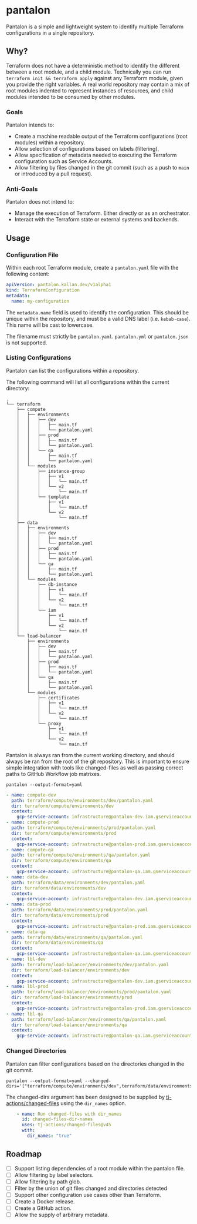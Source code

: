 # pantalon

Pantalon is a simple and lightweight system to identify multiple Terraform configurations in a single repository.

## Why?

Terraform does not have a deterministic method to identify the different between a root module, and a child module. Technically you can run `terraform init && terraform apply` against any Terraform module, given you provide the right variables. A real world repository may contain a mix of root modules indented to represent instances of resources, and child modules intended to be consumed by other modules.

### Goals

Pantalon intends to:

- Create a machine readable output of the Terraform configurations (root modules) within a repository.
- Allow selection of configurations based on labels (filtering).
- Allow specification of metadata needed to executing the Terraform configuration such as Service Accounts.
- Allow filtering by files changed in the git commit (such as a push to `main` or introduced by a pull request).

### Anti-Goals

Pantalon does not intend to:

- Manage the execution of Terraform. Either directly or as an orchestrator.
- Interact with the Terraform state or external systems and backends.

## Usage

### Configuration File

Within each root Terraform module, create a `pantalon.yaml` file with the following content:

```yaml
apiVersion: pantalon.kallan.dev/v1alpha1
kind: TerraformConfiguration
metadata:
  name: my-configuration
```

The `metadata.name` field is used to identify the configuration. This should be unique within the repository, and must be a valid DNS label (i.e. `kebab-case`). This name will be cast to lowercase.

The filename must strictly be `pantalon.yaml`. `pantalon.yml` or `pantalon.json` is not supported.

### Listing Configurations

Pantalon can list the configurations within a repository.

The following command will list all configurations within the current directory:

```shell
.
└── terraform
    ├── compute
    │   ├── environments
    │   │   ├── dev
    │   │   │   ├── main.tf
    │   │   │   └── pantalon.yaml
    │   │   ├── prod
    │   │   │   ├── main.tf
    │   │   │   └── pantalon.yaml
    │   │   └── qa
    │   │       ├── main.tf
    │   │       └── pantalon.yaml
    │   └── modules
    │       ├── instance-group
    │       │   ├── v1
    │       │   │   └── main.tf
    │       │   └── v2
    │       │       └── main.tf
    │       └── template
    │           ├── v1
    │           │   └── main.tf
    │           └── v2
    │               └── main.tf
    ├── data
    │   ├── environments
    │   │   ├── dev
    │   │   │   ├── main.tf
    │   │   │   └── pantalon.yaml
    │   │   ├── prod
    │   │   │   ├── main.tf
    │   │   │   └── pantalon.yaml
    │   │   └── qa
    │   │       ├── main.tf
    │   │       └── pantalon.yaml
    │   └── modules
    │       ├── db-instance
    │       │   ├── v1
    │       │   │   └── main.tf
    │       │   └── v2
    │       │       └── main.tf
    │       └── iam
    │           ├── v1
    │           │   └── main.tf
    │           └── v2
    │               └── main.tf
    └── load-balancer
        ├── environments
        │   ├── dev
        │   │   ├── main.tf
        │   │   └── pantalon.yaml
        │   ├── prod
        │   │   ├── main.tf
        │   │   └── pantalon.yaml
        │   └── qa
        │       ├── main.tf
        │       └── pantalon.yaml
        └── modules
            ├── certificates
            │   ├── v1
            │   │   └── main.tf
            │   └── v2
            │       └── main.tf
            └── proxy
                ├── v1
                │   └── main.tf
                └── v2
                    └── main.tf
```

Pantalon is always ran from the current working directory, and should always be ran from the root of the git repository. This is important to ensure simple integration with tools like changed-files as well as passing correct paths to GitHub Workflow job matrixes.

```shell
pantalon --output-format=yaml
```

```yaml
- name: compute-dev
  path: terraform/compute/environments/dev/pantalon.yaml
  dir: terraform/compute/environments/dev
  context:
    gcp-service-account: infrastructure@pantalon-dev.iam.gserviceaccount.com
- name: compute-prod
  path: terraform/compute/environments/prod/pantalon.yaml
  dir: terraform/compute/environments/prod
  context:
    gcp-service-account: infrastructure@pantalon-prod.iam.gserviceaccount.com
- name: compute-qa
  path: terraform/compute/environments/qa/pantalon.yaml
  dir: terraform/compute/environments/qa
  context:
    gcp-service-account: infrastructure@pantalon-qa.iam.gserviceaccount.com
- name: data-dev
  path: terraform/data/environments/dev/pantalon.yaml
  dir: terraform/data/environments/dev
  context:
    gcp-service-account: infrastructure@pantalon-dev.iam.gserviceaccount.com
- name: data-prod
  path: terraform/data/environments/prod/pantalon.yaml
  dir: terraform/data/environments/prod
  context:
    gcp-service-account: infrastructure@pantalon-prod.iam.gserviceaccount.com
- name: data-qa
  path: terraform/data/environments/qa/pantalon.yaml
  dir: terraform/data/environments/qa
  context:
    gcp-service-account: infrastructure@pantalon-qa.iam.gserviceaccount.com
- name: lbl-dev
  path: terraform/load-balancer/environments/dev/pantalon.yaml
  dir: terraform/load-balancer/environments/dev
  context:
    gcp-service-account: infrastructure@pantalon-dev.iam.gserviceaccount.com
- name: lbl-prod
  path: terraform/load-balancer/environments/prod/pantalon.yaml
  dir: terraform/load-balancer/environments/prod
  context:
    gcp-service-account: infrastructure@pantalon-prod.iam.gserviceaccount.com
- name: lbl-qa
  path: terraform/load-balancer/environments/qa/pantalon.yaml
  dir: terraform/load-balancer/environments/qa
  context:
    gcp-service-account: infrastructure@pantalon-qa.iam.gserviceaccount.com
```

### Changed Directories

Pantalon can filter configurations based on the directories changed in the git commit.

```shell
pantalon --output-format=yaml --changed-dirs='["terraform/compute/environments/dev",terraform/data/environments/dev"]'
```

The changed-dirs argument has been designed to be supplied by [tj-actions/changed-files](https://github.com/tj-actions/changed-files) using the `dir_names` option.

```yaml
    - name: Run changed-files with dir_names
      id: changed-files-dir-names
      uses: tj-actions/changed-files@v45
      with:
        dir_names: "true"
```

## Roadmap

- [ ] Support listing dependencies of a root module within the pantalon file.
- [ ] Allow filtering by label selectors.
- [ ] Allow filtering by path glob.
- [ ] Filter by the union of git files changed and directories detected
- [ ] Support other configuration use cases other than Terraform.
- [ ] Create a Docker release.
- [ ] Create a GitHub action.
- [ ] Allow the supply of arbitrary metadata.
